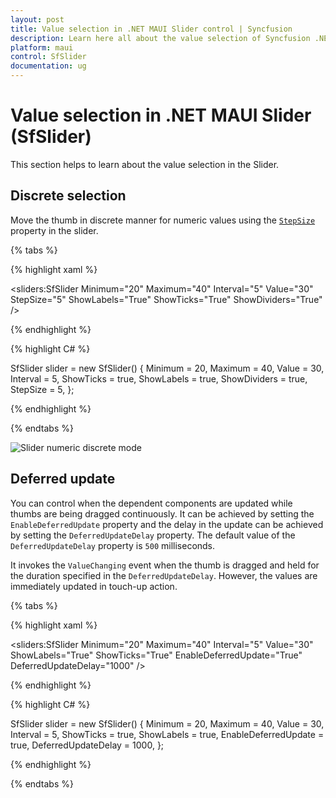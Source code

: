```yaml
---
layout: post
title: Value selection in .NET MAUI Slider control | Syncfusion
description: Learn here all about the value selection of Syncfusion .NET MAUI Slider (SfSlider) control and more.
platform: maui
control: SfSlider
documentation: ug
---
```


# Value selection in .NET MAUI Slider (SfSlider)

This section helps to learn about the value selection in the Slider.

## Discrete selection

Move the thumb in discrete manner for numeric values using the [`StepSize`](https://help.syncfusion.com/cr/maui/Syncfusion.Maui.Sliders.SfSlider.html#Syncfusion_Maui_Sliders_SfSlider_StepSize) property in the slider.

{% tabs %}

{% highlight xaml %}

<sliders:SfSlider Minimum="20"
                  Maximum="40"
                  Interval="5"
                  Value="30"
                  StepSize="5"
                  ShowLabels="True"
                  ShowTicks="True"
                  ShowDividers="True" />                 

{% endhighlight %}

{% highlight C# %}

SfSlider slider = new SfSlider()
{
    Minimum = 20,
    Maximum = 40,
    Value = 30,
    Interval = 5,
    ShowTicks = true,
    ShowLabels = true,
    ShowDividers = true,
    StepSize = 5,
};

{% endhighlight %}

{% endtabs %}

![Slider numeric discrete mode](images/selection/step-size.gif)

## Deferred update

You can control when the dependent components are updated while thumbs are being dragged continuously. It can be achieved by setting the `EnableDeferredUpdate` property and the delay in the update can be achieved by setting the `DeferredUpdateDelay` property. The default value of the `DeferredUpdateDelay` property is `500` milliseconds.

It invokes the `ValueChanging` event when the thumb is dragged and held for the duration specified in the `DeferredUpdateDelay`. However, the values are immediately updated in touch-up action.

{% tabs %}

{% highlight xaml %}

<sliders:SfSlider Minimum="20"
                  Maximum="40"
                  Interval="5"
                  Value="30"
                  ShowLabels="True"
                  ShowTicks="True"
                  EnableDeferredUpdate="True"
                  DeferredUpdateDelay="1000" />                 

{% endhighlight %}

{% highlight C# %}

SfSlider slider = new SfSlider()
{
    Minimum = 20,
    Maximum = 40,
    Value = 30,
    Interval = 5,
    ShowTicks = true,
    ShowLabels = true,
    EnableDeferredUpdate = true,
    DeferredUpdateDelay = 1000,
};
         
{% endhighlight %}

{% endtabs %}